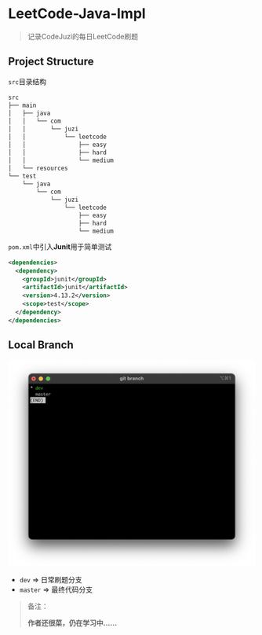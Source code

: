 # LeetCode-Java-Impl
>  记录CodeJuzi的每日LeetCode刷题

## Project Structure

`src`目录结构

```
src
├── main
│   ├── java
│   │   └── com
│   │       └── juzi
│   │           └── leetcode
│   │               ├── easy
│   │               ├── hard
│   │               └── medium
│   └── resources
└── test
    └── java
        └── com
            └── juzi
                └── leetcode
                    ├── easy
                    ├── hard
                    └── medium
```

`pom.xml`中引入**Junit**用于简单测试

```xml
<dependencies>
  <dependency>
    <groupId>junit</groupId>
    <artifactId>junit</artifactId>
    <version>4.13.2</version>
    <scope>test</scope>
  </dependency>
</dependencies>
```

## Local Branch

![pro-branches](https://raw.githubusercontent.com/dingxinliang88/figure/master/img/pro-branch.png)

- `dev` => 日常刷题分支
- `master` => 最终代码分支

> 备注：
>
> **作者还很菜，仍在学习中……**
